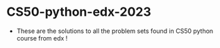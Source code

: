 ﻿# CS50-python-edx-2023

-   These are the solutions to all the problem sets found in CS50 python course from edx !
